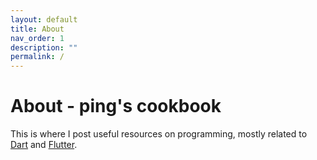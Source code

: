```yaml
---
layout: default
title: About
nav_order: 1
description: ""
permalink: /
---
```


# About - ping's cookbook

This is where I post useful resources on programming, mostly related to [Dart](https://dart.dev/) and
[Flutter](https://flutter.dev/).